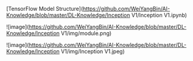 
[TensorFlow Model Structure](https://github.com/WeiYangBin/AI-Knowledge/blob/master/DL-Knowledge/Inception V1/Inception V1.ipynb)

![image](https://github.com/WeiYangBin/AI-Knowledge/blob/master/DL-Knowledge/Inception V1/img/module.png)

![image](https://github.com/WeiYangBin/AI-Knowledge/blob/master/DL-Knowledge/Inception V1/img/Inception V1.jpeg)
